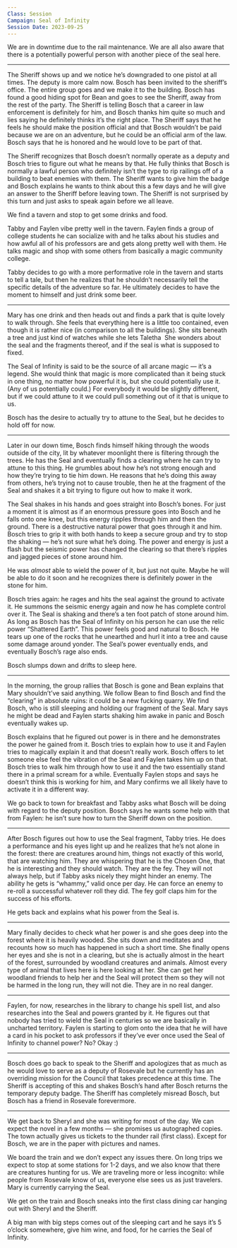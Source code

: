 ```yaml
---
Class: Session
Campaign: Seal of Infinity
Session Date: 2023-09-25
---
```

We are in downtime due to the rail maintenance. We are all also aware that there is a potentially powerful person with another piece of the seal here.

---

The Sheriff shows up and we notice he’s downgraded to one pistol at all times. The deputy is more calm now. Bosch has been invited to the sheriff’s office. The entire group goes and we make it to the building. Bosch has found a good hiding spot for Bean and goes to see the Sheriff, away from the rest of the party. The Sheriff is telling Bosch that a career in law enforcement is definitely for him, and Bosch thanks him quite so much and lies saying he definitely thinks it’s the right place. The Sheriff says that he feels he should make the position official and that Bosch wouldn’t be paid because we are on an adventure, but he could be an official arm of the law. Bosch says that he is honored and he would love to be part of that.

The Sheriff recognizes that Bosch doesn’t normally operate as a deputy and Bosch tries to figure out what he means by that. He fully thinks that Bosch is normally a lawful person who definitely isn’t the type to rip railings off of a building to beat enemies with them. The Sheriff wants to give him the badge and Bosch explains he wants to think about this a few days and he will give an answer to the Sheriff before leaving town. The Sheriff is not surprised by this turn and just asks to speak again before we all leave.

We find a tavern and stop to get some drinks and food.

Tabby and Faylen vibe pretty well in the tavern. Faylen finds a group of college students he can socialize with and he talks about his studies and how awful all of his professors are and gets along pretty well with them. He talks magic and shop with some others from basically a magic community college.

Tabby decides to go with a more performative role in the tavern and starts to tell a tale, but then he realizes that he shouldn’t necessarily tell the specific details of the adventure so far. He ultimately decides to have the moment to himself and just drink some beer.

---

Mary has one drink and then heads out and finds a park that is quite lovely to walk through. She feels that everything here is a little too contained, even though it is rather nice (in comparison to all the buildings). She sits beneath a tree and just kind of watches while she lets Taletha  She wonders about the seal and the fragments thereof, and if the seal is what is supposed to fixed.

The Seal of Infinity is said to be the source of all arcane magic — it’s a legend. She would think that magic is more complicated than it being stuck in one thing, no matter how powerful it is, but she could potentially use it. (Any of us potentially could.) For everybody it would be slightly different, but if we could attune to it we could pull something out of it that is unique to us.

Bosch has the desire to actually try to attune to the Seal, but he decides to hold off for now.

---

Later in our down time, Bosch finds himself hiking through the woods outside of the city, lit by whatever moonlight there is filtering through the trees. He has the Seal and eventually finds a clearing where he can try to attune to this thing. He grumbles about how he’s not strong enough and how they’re trying to tie him down. He reasons that he’s doing this away from others, he’s trying not to cause trouble, then he at the fragment of the Seal and shakes it a bit trying to figure out how to make it work.

The Seal shakes in his hands and goes straight into Bosch’s bones. For just a moment it is almost as if an enormous pressure goes into Bosch and he falls onto one knee, but this energy ripples through him and then the ground. There is a destructive natural power that goes through it and him. Bosch tries to grip it with both hands to keep a secure group and try to stop the shaking — he’s not sure what he’s doing. The power and energy is just a flash but the seismic power has changed the clearing so that there’s ripples and jagged pieces of stone around him.

He was _almost_ able to wield the power of it, but just not quite. Maybe he will be able to do it soon and he recognizes there is definitely power in the stone for him.

Bosch tries again: he rages and hits the seal against the ground to activate it. He summons the seismic energy again and now he has complete control over it. The Seal is shaking and there’s a ten foot patch of stone around him. As long as Bosch has the Seal of Infinity on his person he can use the relic power “Shattered Earth”. This power feels good and natural to Bosch. He tears up one of the rocks that he unearthed and hurl it into a tree and cause some damage around yonder. The Seal’s power eventually ends, and eventually Bosch’s rage also ends.

Bosch slumps down and drifts to sleep here.

---

In the morning, the group rallies that Bosch is gone and Bean explains that Mary shouldn’t’ve said anything. We follow Bean to find Bosch and find the “clearing” in absolute ruins: it could be a new fucking quarry. We find Bosch, who is still sleeping and holding our fragment of the Seal. Mary says he might be dead and Faylen starts shaking him awake in panic and Bosch eventually wakes up.

Bosch explains that he figured out power is in there and he demonstrates the power he gained from it. Bosch tries to explain how to use it and Faylen tries to magically explain it and that doesn’t really work. Bosch offers to let someone else feel the vibration of the Seal and Faylen takes him up on that. Bosch tries to walk him through how to use it and the two essentially stand there in a primal scream for a while. Eventually Faylen stops and says he doesn’t think this is working for him, and Mary confirms we all likely have to activate it in a different way.

We go back to town for breakfast and Tabby asks what Bosch will be doing with regard to the deputy position. Bosch says he wants some help with that from Faylen: he isn’t sure how to turn the Sheriff down on the position.

---

After Bosch figures out how to use the Seal fragment, Tabby tries. He does a performance and his eyes light up and he realizes that he’s not alone in the forest: there are creatures around him, things not exactly of this world, that are watching him. They are whispering that he is the Chosen One, that he is interesting and they should watch. They are the fey. They will not always help, but if Tabby asks nicely they might hinder an enemy. The ability he gets is “whammy,” valid once per day. He can force an enemy to re-roll a successful whatever roll they did. The fey golf claps him for the success of his efforts.

He gets back and explains what his power from the Seal is.

---

Mary finally decides to check what her power is and she goes deep into the forest where it is heavily wooded. She sits down and meditates and recounts how so much has happened in such a short time. She finally opens her eyes and she is not in a clearing, but she is actually almost in the heart of the forest, surrounded by woodland creatures and animals. Almost every type of animal that lives here is here looking at her. She can get her woodland friends to help her and the Seal will protect them so they will not be harmed in the long run, they will not die. They are in no real danger.

---

Faylen, for now, researches in the library to change his spell list, and also researches into the Seal and powers granted by it. He figures out that nobody has tried to wield the Seal in centuries so we are basically in uncharted territory. Faylen is starting to glom onto the idea that he will have a card in his pocket to ask professors if they’ve ever once used the Seal of Infinity to channel power? No? Okay :)

---

Bosch does go back to speak to the Sheriff and apologizes that as much as he would love to serve as a deputy of Rosevale but he currently has an overriding mission for the Council that takes precedence at this time. The Sheriff is accepting of this and shakes Bosch’s hand after Bosch returns the temporary deputy badge. The Sheriff has completely misread Bosch, but Bosch has a friend in Rosevale forevermore.

---

We get back to Sheryl and she was writing for most of the day. We can expect the novel in a few months — she promises us autographed copies. The town actually gives us tickets to the thunder rail (first class). Except for Bosch, we are in the paper with pictures and names.

We board the train and we don’t expect any issues there. On long trips we expect to stop at some stations for 1-2 days, and we also know that there are creatures hunting for us. We are traveling more or less incognito: while people from Rosevale know of us, everyone else sees us as just travelers. Mary is currently carrying the Seal.

We get on the train and Bosch sneaks into the first class dining car hanging out with Sheryl and the Sheriff.

A big man with big steps comes out of the sleeping cart and he says it’s 5 o’clock somewhere, give him wine, and food, for he carries the Seal of Infinity.